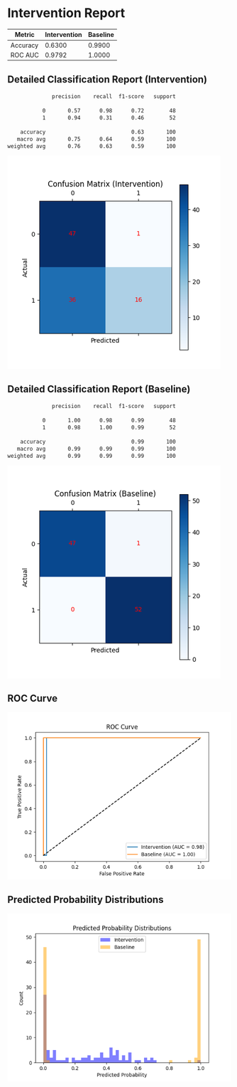 
# Intervention Report

| Metric           | Intervention | Baseline |
|------------------|--------------|----------|
| Accuracy         | 0.6300     | 0.9900   |
| ROC AUC          | 0.9792     | 1.0000   |

## Detailed Classification Report (Intervention)

```
              precision    recall  f1-score   support

           0       0.57      0.98      0.72        48
           1       0.94      0.31      0.46        52

    accuracy                           0.63       100
   macro avg       0.75      0.64      0.59       100
weighted avg       0.76      0.63      0.59       100

```
![Confusion Matrix (Intervention)](/intervention_reports/f8161_m1.0_a5.0/confusion_matrix_intervention.png)

## Detailed Classification Report (Baseline)

```
              precision    recall  f1-score   support

           0       1.00      0.98      0.99        48
           1       0.98      1.00      0.99        52

    accuracy                           0.99       100
   macro avg       0.99      0.99      0.99       100
weighted avg       0.99      0.99      0.99       100

```
![Confusion Matrix (Baseline)](/intervention_reports/f8161_m1.0_a5.0/confusion_matrix_baseline.png)

## ROC Curve

![ROC Curve](/intervention_reports/f8161_m1.0_a5.0/roc_curve.png)

## Predicted Probability Distributions

![Probability Distributions](/intervention_reports/f8161_m1.0_a5.0/probability_distributions.png)
